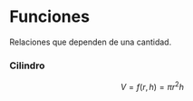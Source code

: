 # Funciones
Relaciones que dependen de una cantidad. 
### Cilindro
$$ V = f(r, h) = \pi r^2h$$



<!--stackedit_data:
eyJoaXN0b3J5IjpbNDAzOTEzMDAsLTE2NjkxMTEzMzgsMTExMz
Q2NDIzMiw1NTMyMzE4NjYsMTI3NzI2MjU2OF19
-->